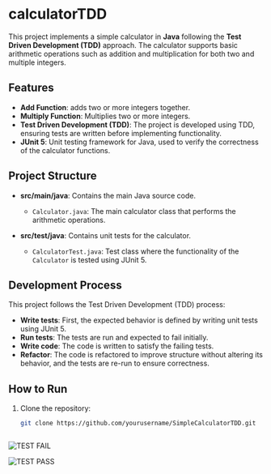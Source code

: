 # calculatorTDD

This project implements a simple calculator in **Java** following the **Test Driven Development (TDD)** approach. The calculator supports basic arithmetic operations such as addition and multiplication for both two and multiple integers.

## Features

- **Add Function**: adds two or more integers together.
- **Multiply Function**: Multiplies two or more integers.
- **Test Driven Development (TDD)**: The project is developed using TDD, ensuring tests are written before implementing functionality.
- **JUnit 5**: Unit testing framework for Java, used to verify the correctness of the calculator functions.

## Project Structure

- **src/main/java**: Contains the main Java source code.
    - `Calculator.java`: The main calculator class that performs the arithmetic operations.

- **src/test/java**: Contains unit tests for the calculator.
    - `CalculatorTest.java`: Test class where the functionality of the `Calculator` is tested using JUnit 5.

## Development Process
This project follows the Test Driven Development (TDD) process:

- **Write tests**: First, the expected behavior is defined by writing unit tests using JUnit 5.
- **Run tests**: The tests are run and expected to fail initially.
- **Write code**: The code is written to satisfy the failing tests.
- **Refactor**: The code is refactored to improve structure without altering its behavior, and the tests are re-run to ensure correctness.
## How to Run

1. Clone the repository:

   ```bash
   git clone https://github.com/yourusername/SimpleCalculatorTDD.git



![TEST FAIL](https://github.com/user-attachments/assets/8738b1bf-d05f-4be5-ba7f-35a18949d26c)


![TEST PASS](https://github.com/user-attachments/assets/b27f9ec4-88e8-45ab-a92d-d3981d15994a)



